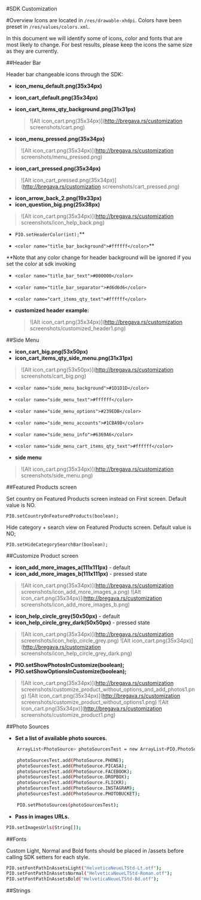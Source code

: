 #SDK Customization

#Overview
Icons are located in `/res/drawable-xhdpi`.
Colors have been preset in `/res/values/colors.xml`.

In this document we will identify some of icons, color and fonts that are most likely to change.
For best results, please keep the icons the same size as they are currently.

##Header Bar

Header bar changeable icons through the SDK:

 - **icon\_menu_default.png(35x34px)**
 - **icon\_cart_default.png(35x34px)**
 - **icon\_cart\_items\_qty\_background.png(31x31px)**
 
    >![Alt icon_cart.png(35x34px)](http://bregava.rs/customization screenshots/cart.png)


 - **icon\_menu\_pressed.png(35x34px)**
>![Alt icon_cart.png(35x34px)](http://bregava.rs/customization screenshots/menu_pressed.png)

 - **icon\_cart\_pressed.png(35x34px)**
>![Alt icon_cart_pressed.png(35x34px)](http://bregava.rs/customization screenshots/cart_pressed.png)


 - **icon\_arrow\_back\_2.png(19x33px)**
 - **icon\_question\_big.png(25x38px)**
>![Alt icon_cart.png(35x34px)](http://bregava.rs/customization screenshots/icon_help_back.png)


 - `PIO.setHeaderColor(int);`\*\*
 
 - `<color name="title_bar_background">#ffffff</color>`\*\*

\*\*Note that any color change for header background will be ignored if you set the color at sdk invoking


 - `<color name="title_bar_text">#000000</color>`
 - `<color name="title_bar_separator">#d6d6d6</color>`
 - `<color name="cart_items_qty_text">#ffffff</color>`

 - **customized header example:**
 
	>![Alt icon_cart.png(35x34px)](http://bregava.rs/customization screenshots/customized_header1.png)

##Side Menu

 - **icon\_cart\_big.png(53x50px)**
 - **icon_cart_items_qty_side_menu.png(31x31px)**
>![Alt icon_cart.png(53x50px)](http://bregava.rs/customization screenshots/cart_big.png)


 - `<color name="side_menu_background">#1D1D1D</color>`
 - `<color name="side_menu_text">#ffffff</color>`
 - `<color name="side_menu_options">#239EDB</color>`
 - `<color name="side_menu_accounts">#1CBA9B</color>`
 - `<color name="side_menu_info">#6369A6</color>`
 - `<color name="side_menu_cart_items_qty_text">#ffffff</color>`


 - **side menu**
>![Alt icon_cart.png(35x34px)](http://bregava.rs/customization screenshots/side_menu.png)

##Featured Products screen

Set country on Featured Products screen instead on First screen. Default value is NO.

`PIO.setCountryOnFeaturedProducts(boolean);`


Hide category + search view on Featured Products screen. Default value is NO;

`PIO.setHideCategorySearchBar(boolean);`

##Customize Product screen

 - **icon\_add\_more\_images\_a(111x111px)** - default
 - **icon\_add\_more\_images\_b(111x111px)** - pressed state

>![Alt icon_cart.png(35x34px)](http://bregava.rs/customization screenshots/icon_add_more_images_a.png)
>![Alt icon_cart.png(35x34px)](http://bregava.rs/customization screenshots/icon_add_more_images_b.png)


 - **icon\_help\_circle\_grey(50x50px)** - default
 - **icon\_help\_circle\_grey\_dark(50x50px)** - pressed state

>![Alt icon_cart.png(35x34px)](http://bregava.rs/customization screenshots/icon_help_circle_grey.png)
>![Alt icon_cart.png(35x34px)](http://bregava.rs/customization screenshots/icon_help_circle_grey_dark.png)

 - **PIO.setShowPhotosInCustomize(boolean);**
 - **PIO.setShowOptionsInCustomize(boolean);**

>![Alt icon_cart.png(35x34px)](http://bregava.rs/customization screenshots/customize_product_without_options_and_add_photos1.png)
>![Alt icon_cart.png(35x34px)](http://bregava.rs/customization screenshots/customize_product_without_options1.png)
>![Alt icon_cart.png(35x34px)](http://bregava.rs/customization screenshots/customize_product1.png)

##Photo Sources

 - **Set a list of available photo sources.**
```sh
	ArrayList<PhotoSource> photoSourcesTest = new ArrayList<PIO.PhotoSource>();
	
	photoSourcesTest.add(PhotoSource.PHONE);
	photoSourcesTest.add(PhotoSource.PICASA);
	photoSourcesTest.add(PhotoSource.FACEBOOK);
	photoSourcesTest.add(PhotoSource.DROPBOX);
	photoSourcesTest.add(PhotoSource.FLICKR);
	photoSourcesTest.add(PhotoSource.INSTAGRAM);
	photoSourcesTest.add(PhotoSource.PHOTOBUCKET);
	
	PIO.setPhotoSources(photoSourcesTest);
```


 - **Pass in images URLs.**
```sh
PIO.setImagesUrls(String[]);
```

##Fonts

Custom Light, Normal and Bold fonts should be placed in /assets before calling SDK setters for each style.

```sh
PIO.setFontPathInAssetsLight("HelveticaNeueLTStd-Lt.otf");
PIO.setFontPathInAssetsNormal("HelveticaNeueLTStd-Roman.otf");
PIO.setFontPathInAssetsBold("HelveticaNeueLTStd-Bd.otf");
```
##Strings




